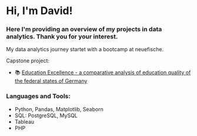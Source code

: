 # Hi, I'm David!
### Here I'm providing an overview of my projects in data analytics. Thank you for your interest.

My data analytics journey startet with a bootcamp at neuefische.

Capstone project:
  - 📚 [Education Excellence - a comparative analysis of education quality of the federal states of Germany](https://drive.google.com/file/d/1khNHDrjkHo4LrlOfa54eHeFURdw404Hi/view?usp=share_link)

### Languages and Tools:
  - Python, Pandas, Matplotlib, Seaborn
  - SQL: PostgreSQL, MySQL
  - Tableau
  - PHP
